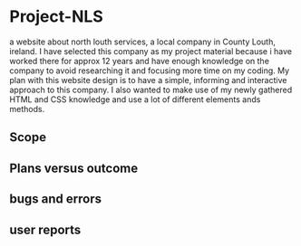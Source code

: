 # Project-NLS
a website about north louth services, a local company in County Louth, ireland. 
I have selected this company as my project material because i have worked there for approx 12 years and have enough knowledge on the company to avoid researching it and focusing more time on my coding. 
My plan with this website design is to have a simple, informing and interactive approach to this company.
I also wanted to make use of my newly gathered HTML and CSS knowledge and use a lot of different elements ands methods. 
## Scope

## Plans versus outcome

## bugs and errors 

## user reports 